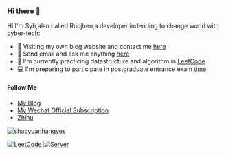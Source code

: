 ### Hi there 👋

<!--
**shaoyuanhangyes/shaoyuanhangyes** is a ✨ _special_ ✨ repository because its `README.md` (this file) appears on your GitHub profile.

Here are some ideas to get you started:

- 🔭 I’m currently working on ...
- 🌱 I’m currently learning ...
- 👯 I’m looking to collaborate on ...
- 🤔 I’m looking for help with ...
- 💬 Ask me about ...
- 📫 How to reach me: ...
- 😄 Pronouns: ...
- ⚡ Fun fact: ...
-->
Hi I'm Syh,also called Ruojhen,a developer indending to change world with cyber-tech:
- 📡 Visiting my own blog website and contact me [here](https://shaoyuanhangyes.github.io)
- 📩 Send email and ask me anything [here](mailto:shaoyuanhangoutlook@gmail.com)
- 📓 I'm currently practicing datastructure and algorithm in [LeetCode](https://leetcode-cn.com/u/shaoyuanhangyes/)
- 💻 I'm preparing to participate in postgraduate entrance exam [time](http://shaoyuanhangyes.cn/#when)

#### Follow Me
- [My Blog](https://shaoyuanhangyes.github.io)
- [My Wechat Official Subscription](https://mmbiz.qpic.cn/mmbiz_jpg/qDGMcCicRerNOJhzcqxzSRRPRs4e7loX4BVeXkwgKAbJ4z23aicicefGcLaxwx88RNd8expJ6cdQWACZBa4zyoP8Q/0?wx_fmt=jpeg)
- [Zhihu](https://www.zhihu.com/people/shao-yuan-hang-10)

[![shaoyuanhangyes](https://github-readme-stats.vercel.app/api?username=shaoyuanhangyes&show_icons=true&title_color=fff&icon_color=79ff97&text_color=9f9f9f&bg_color=151515)](https://github.com/shaoyuanhangyes/shaoyuanhangyes)

[![LeetCode](https://github-readme-stats.vercel.app/api/pin/?username=shaoyuanhangyes&repo=LeetCode&title_color=fff&icon_color=79ff97&text_color=9f9f9f&bg_color=151515)](https://github.com/shaoyuanhangyes/LeetCode)
[![Server](https://github-readme-stats.vercel.app/api/pin/?username=shaoyuanhangyes&repo=Server&title_color=fff&icon_color=79ff97&text_color=9f9f9f&bg_color=151515)](https://github.com/shaoyuanhangyes/Server)
